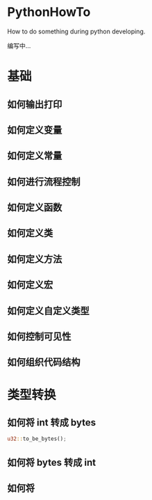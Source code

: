 # PythonHowTo

How to do something during python developing.

编写中...

# 基础

## 如何输出打印

## 如何定义变量

## 如何定义常量

## 如何进行流程控制

## 如何定义函数

## 如何定义类

## 如何定义方法

## 如何定义宏

## 如何定义自定义类型

## 如何控制可见性

## 如何组织代码结构

# 类型转换

## 如何将 int 转成 bytes

```rust
u32::to_be_bytes();
```

## 如何将 bytes 转成 int

## 如何将
